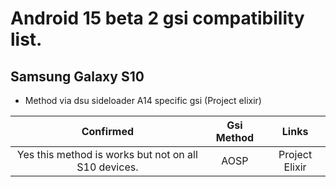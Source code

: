 # Android 15 beta 2 gsi compatibility list.

## Samsung Galaxy S10
- Method via dsu sideloader A14 specific gsi (Project elixir)


|Confirmed|Gsi Method|Links|
|:-:|:-:|:-:|
|Yes this method is works but not on all S10 devices.|AOSP|Project Elixir|[Download](https://projectelixiros.com/device/beyond1lte)
